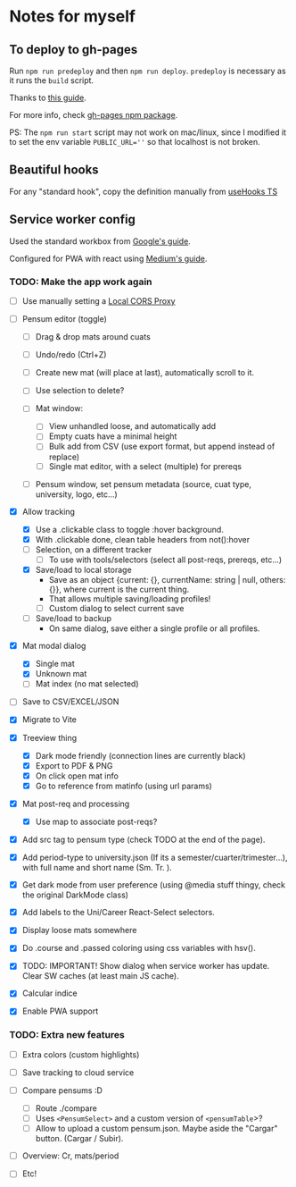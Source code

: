 # Notes for myself

## To deploy to gh-pages
Run `npm run predeploy` and then `npm run deploy`. `predeploy` is necessary as it runs the `build` script.

Thanks to [this guide](https://github.com/gitname/react-gh-pages/tree/master).

For more info, check [gh-pages npm package](https://www.npmjs.com/package/gh-pages).

PS: The `npm run start` script may not work on mac/linux, since I modified it to set the env variable `PUBLIC_URL=''` so that localhost is not broken.


## Beautiful hooks
For any "standard hook", copy the definition manually from [useHooks TS](https://usehooks-ts.com/)

## Service worker config
Used the standard workbox from [Google's guide](https://developers.google.com/web/tools/workbox/guides/get-started).

Configured for PWA with react using [Medium's guide](https://imranhsayed.medium.com/setup-pwa-workbox-webpack-plugin-for-react-application-workbox-window-precaching-caching-at-40f9289650e5).

### TODO: Make the app work again
- [ ] Use manually setting a [Local CORS Proxy](https://github.com/dkaoster/local-cors-anywhere)
- [ ] Pensum editor (toggle)
  - [ ] Drag & drop mats around cuats
  - [ ] Undo/redo (Ctrl+Z)
  - [ ] Create new mat (will place at last), automatically scroll to it.
  - [ ] Use selection to delete?

  - [ ] Mat window:
    - [ ] View unhandled loose, and automatically add
    - [ ] Empty cuats have a minimal height
    - [ ] Bulk add from CSV (use export format, but append instead of replace)
    - [ ] Single mat editor, with a select (multiple) for prereqs

  - [ ] Pensum window, set pensum metadata (source, cuat type, university, logo, etc...)

- [X] Allow tracking
  - [X] Use a .clickable class to toggle :hover background.
  - [X] With .clickable done, clean table headers from not():hover
  - [ ] Selection, on a different tracker
    - [ ] To use with tools/selectors (select all post-reqs, prereqs, etc...)
  - [X] Save/load to local storage
    - Save as an object {current: {}, currentName: string | null, others: {}},
      where current is the current thing. 
    - That allows multiple saving/loading profiles!
    - [ ] Custom dialog to select current save
  - [ ] Save/load to backup
    - On same dialog, save either a single profile or all profiles.

- [X] Mat modal dialog
	- [X] Single mat
	- [X] Unknown mat
	- [ ] Mat index (no mat selected)

- [ ] Save to CSV/EXCEL/JSON

- [X] Migrate to Vite
- [X] Treeview thing
	- [X] Dark mode friendly (connection lines are currently black)
  - [X] Export to PDF & PNG
  - [X] On click open mat info
  - [X] Go to reference from matinfo (using url params)

- [X] Mat post-req and processing
  - [X] Use map to associate post-reqs?
- [X] Add src tag to pensum type (check TODO at the end of the page).
- [X] Add period-type to university.json (If its a semester/cuarter/trimester...), with full name and short name (Sm. Tr. ).
- [X] Get dark mode from user preference (using @media stuff thingy, check the original DarkMode class)
- [X] Add labels to the Uni/Career React-Select selectors.
- [X] Display loose mats somewhere
- [X] Do .course and .passed coloring using css variables with hsv().
- [X] TODO: IMPORTANT! Show dialog when service worker has update. Clear SW caches (at least main JS cache).
- [X] Calcular indice
- [X] Enable PWA support


### TODO: Extra new features
  - [ ] Extra colors (custom highlights)
  - [ ] Save tracking to cloud service
  - [ ] Compare pensums :D
    - [ ] Route ./compare
    - [ ] Uses `<PensumSelect>` and a custom version of `<pensumTable`>?
    - [ ] Allow <PensumSelect> to upload a custom pensum.json. Maybe aside the "Cargar" button.  (Cargar / Subir).
- [ ] Overview: Cr, mats/period
- [ ] Etc!

